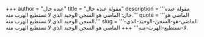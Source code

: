 +++
author = "عبده خال"
title = "مقولة عبده خال"
description = '''مقولة عبده خال: الماضي هو السجن الوحيد الذي لا نستطيع الهرب منه.'''
quote = '''الماضي هو السجن الوحيد الذي لا نستطيع الهرب منه.'''
slug = '''الماضي-هو-السجن-الوحيد-الذي-لا-نستطيع-الهرب-منه'''
+++
الماضي هو السجن الوحيد الذي لا نستطيع الهرب منه.
